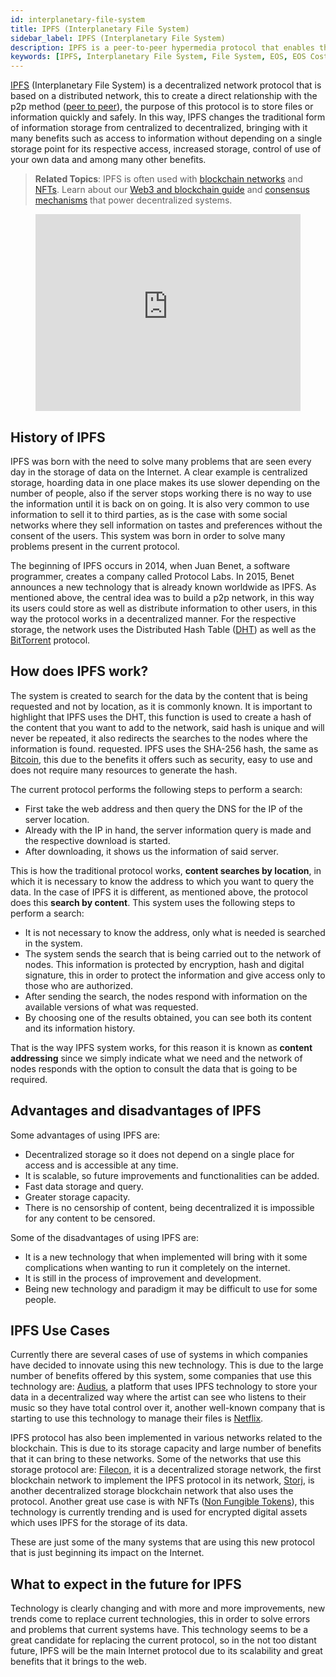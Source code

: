 ```yaml
---
id: interplanetary-file-system
title: IPFS (Interplanetary File System)
sidebar_label: IPFS (Interplanetary File System)
description: IPFS is a peer-to-peer hypermedia protocol that enables the exchange of information between computers on the Internet.
keywords: [IPFS, Interplanetary File System, File System, EOS, EOS Costa Rica, What is IPFS, What is IPFS For]
---
```


[IPFS](https://ipfs.io/) (Interplanetary File System) is a decentralized network protocol that is based on a distributed network, this to create a direct relationship with the p2p method ([peer to peer](https://es.wikipedia.org/wiki/Peer-to-peer)), the purpose of this protocol is to store files or information quickly and safely. In this way, IPFS changes the traditional form of information storage from centralized to decentralized, bringing with it many benefits such as access to information without depending on a single storage point for its respective access, increased storage, control of use of your own data and among many other benefits.

> **Related Topics**: IPFS is often used with [blockchain networks](/docs/community-resources/eosio-networks) and [NFTs](/docs/blockchain-web3/eos-learn/nfts-on-eosio). Learn about our [Web3 and blockchain guide](/docs/blockchain-web3/) and [consensus mechanisms](/docs/blockchain-consensus-mechanism) that power decentralized systems.

<figure 
  className="video_container">
  <iframe
   width="100%" height="315" src="https://www.youtube.com/embed/5Uj6uR3fp-U" frameBorder="0" allowFullScreen
   loading="lazy">
  </iframe>
</figure>

## History of IPFS

IPFS was born with the need to solve many problems that are seen every day in the storage of data on the Internet. A clear example is centralized storage, hoarding data in one place makes its use slower depending on the number of people, also if the server stops working there is no way to use the information until it is back on on going. It is also very common to use information to sell it to third parties, as is the case with some social networks where they sell information on tastes and preferences without the consent of the users. This system was born in order to solve many problems present in the current protocol.

The beginning of IPFS occurs in 2014, when Juan Benet, a software programmer, creates a company called Protocol Labs. In 2015, Benet announces a new technology that is already known worldwide as IPFS. As mentioned above, the central idea was to build a p2p network, in this way its users could store as well as distribute information to other users, in this way the protocol works in a decentralized manner. For the respective storage, the network uses the Distributed Hash Table ([DHT](https://es.wikipedia.org/wiki/Tabla_de_hash_distribuida)) as well as the [BitTorrent](https://es.wikipedia.org/wiki/BitTorrent) protocol. 


## How does IPFS work?

The system is created to search for the data by the content that is being requested and not by location, as it is commonly known. It is important to highlight that IPFS uses the DHT, this function is used to create a hash of the content that you want to add to the network, said hash is unique and will never be repeated, it also redirects the searches to the nodes where the information is found. requested. IPFS uses the SHA-256 hash, the same as [Bitcoin](https://www.newscientist.com/definition/bitcoin/), this due to the benefits it offers such as security, easy to use and does not require many resources to generate the hash.

The current protocol performs the following steps to perform a search:

- First take the web address and then query the DNS for the IP of the server location.
- Already with the IP in hand, the server information query is made and the respective download is started.
- After downloading, it shows us the information of said server.

This is how the traditional protocol works, **content searches by location**, in which it is necessary to know the address to which you want to query the data. In the case of IPFS it is different, as mentioned above, the protocol does this **search by content**. This system uses the following steps to perform a search:

- It is not necessary to know the address, only what is needed is searched in the system.
- The system sends the search that is being carried out to the network of nodes. This information is protected by encryption, hash and digital signature, this in order to protect the information and give access only to those who are authorized.
- After sending the search, the nodes respond with information on the available versions of what was requested.
- By choosing one of the results obtained, you can see both its content and its information history.

That is the way IPFS system works, for this reason it is known as **content addressing** since we simply indicate what we need and the network of nodes responds with the option to consult the data that is going to be required.

## Advantages and disadvantages of IPFS

Some advantages of using IPFS are:

- Decentralized storage so it does not depend on a single place for access and is accessible at any time.
- It is scalable, so future improvements and functionalities can be added.
- Fast data storage and query.
- Greater storage capacity.
- There is no censorship of content, being decentralized it is impossible for any content to be censored.

Some of the disadvantages of using IPFS are:
- It is a new technology that when implemented will bring with it some complications when wanting to run it completely on the internet.
- It is still in the process of improvement and development.
- Being new technology and paradigm it may be difficult to use for some people.

## IPFS Use Cases

Currently there are several cases of use of systems in which companies have decided to innovate using this new technology. This is due to the large number of benefits offered by this system, some companies that use this technology are: [Audius](https://audius.co/), a platform that uses IPFS technology to store your data in a decentralized way where the artist can see who listens to their music so they have total control over it, another well-known company that is starting to use this technology to manage their files is [Netflix](https://www.netflix.com/).

IPFS protocol has also been implemented in various networks related to the blockchain. This is due to its storage capacity and large number of benefits that it can bring to these networks. Some of the networks that use this storage protocol are: [Filecon](https://filecoin.io/), it is a decentralized storage network, the first blockchain network to implement the IPFS protocol in its network, [Storj](https://www.storj.io/), is another decentralized storage blockchain network that also uses the protocol. Another great use case is with NFTs ([Non Fungible Tokens](https://docs.edenia.com/docs/blockchain-web3/eos-learn/nfts-on-eosio/)), this technology is currently trending and is used for encrypted digital assets which uses IPFS for the storage of its data.

These are just some of the many systems that are using this new protocol that is just beginning its impact on the Internet.

## What to expect in the future for IPFS

Technology is clearly changing and with more and more improvements, new trends come to replace current technologies, this in order to solve errors and problems that current systems have. This technology seems to be a great candidate for replacing the current protocol, so in the not too distant future, IPFS will be the main Internet protocol due to its scalability and great benefits that it brings to the web.
